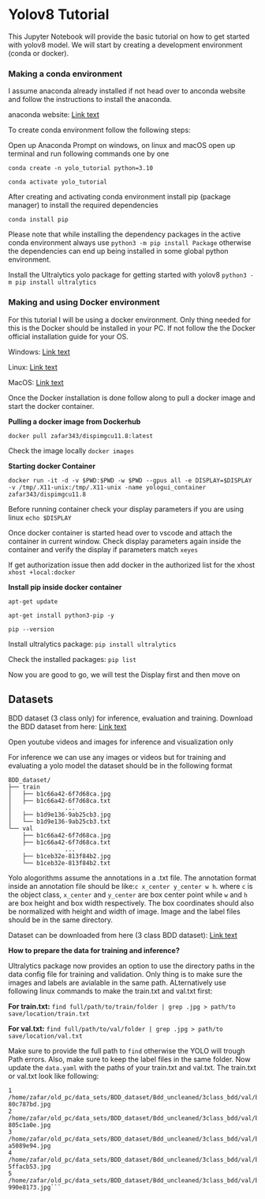 # Yolov8 Tutorial
This Jupyter Notebook will provide the basic tutorial on how to get started with yolov8 model. We will start by creating a development environment (conda or docker).

### Making a conda environment
I assume anaconda already installed if not head over to anconda website and follow the instructions to install the anaconda.

anaconda website: [Link text](https://docs.anaconda.com/anaconda/install/)

To create conda environment follow the following steps:

Open up Anaconda Prompt on windows, on linux and macOS open up terminal and run following commands one by one

```conda create -n yolo_tutorial python=3.10```

```conda activate yolo_tutorial```

After creating and activating conda environment install pip (package manager) to install the required dependencies

```conda install pip```

Please note that while installing the dependency packages in the active conda environment always use ```python3 -m pip install Package``` otherwise the dependencies can end up being installed in some global python environment.

Install the Ultralytics yolo package for getting started with yolov8
```python3 -m pip install ultralytics```

### Making and using Docker environment
For this tutorial I will be using a docker environment. Only thing needed for this is the Docker should be installed in your PC. If not follow the the Docker official installation guide for your OS.

Windows: [Link text](https://docs.docker.com/desktop/setup/install/windows-install/)

Linux: [Link text](https://docs.docker.com/engine/install/ubuntu/)

MacOS: [Link text](https://docs.docker.com/desktop/setup/install/mac-install/)

Once the Docker installation is done follow along to pull a docker image and start the docker container.

**Pulling a docker image from Dockerhub**

```docker pull zafar343/dispimgcu11.8:latest```

Check the image locally ```docker images```

**Starting docker Container**

```docker run -it -d -v $PWD:$PWD -w $PWD --gpus all -e DISPLAY=$DISPLAY -v /tmp/.X11-unix:/tmp/.X11-unix -name yologui_container zafar343/dispimgcu11.8```

Before running container check your display parameters if you are using linux ```echo $DISPLAY```

Once docker container is started head over to vscode and attach the container in current window. Check display parameters again inside the container and verify the display if parameters match ```xeyes```

If get authorization issue then add docker in the authorized list for the xhost ```xhost +local:docker```


**Install pip inside docker container**

```apt-get update```

```apt-get install python3-pip -y```

```pip --version```

Install ultralytics package: ```pip install ultralytics```

Check the installed packages: ```pip list```

Now you are good to go, we will test the Display first and then move on

## Datasets

BDD dataset (3 class only) for inference, evaluation and training. Download the BDD dataset from here: [Link text]()

Open youtube videos and images for inference and visualization only

For inference we can use any images or videos but for training and evaluating a yolo model the dataset should be in the following format

    BDD_dataset/
    ├── train
    │   ├── b1c66a42-6f7d68ca.jpg
    │   ├── b1c66a42-6f7d68ca.txt
    │               ...
    │   ├── b1d9e136-9ab25cb3.jpg
    │   └── b1d9e136-9ab25cb3.txt
    └── val
        ├── b1c66a42-6f7d68ca.jpg
        ├── b1c66a42-6f7d68ca.txt
                    ...
        ├── b1ceb32e-813f84b2.jpg
        └── b1ceb32e-813f84b2.txt

Yolo alogorithms assume the annotations in a .txt file. The annotation format inside an annotation file should be like:```c x_center y_center w h```. where `c` is the object class, `x_center` and `y_center` are box center point while `w` and `h` are box height and box width respectively. The box coordinates should also be normalized with height and width of image. Image and the label files should be in the same directory.

Dataset can be downloaded from here (3 class BDD dataset): [Link text](https://drive.google.com/drive/folders/1DXNAiwh9OKfuP6fPPZe-YNEazCekwuZi?usp=sharing)

**How to prepare the data for training and inference?**

Ultralytics package now provides an option to use the directory paths in the data config file for training and validation. Only thing is to make sure the images and labels are avialable in the same path. ALternatively use following linux commands to make the train.txt and val.txt first:

**For train.txt:** ```find full/path/to/train/folder | grep .jpg > path/to save/location/train.txt```

**For val.txt:** ```find full/path/to/val/folder | grep .jpg > path/to save/location/val.txt```

Make sure to provide the full path to `find` otherwise the YOLO will trough Path errors. Also, make sure to keep the label files in the same folder. Now update the `data.yaml` with the paths of your train.txt and val.txt. The train.txt or val.txt look like following:

```
1 /home/zafar/old_pc/data_sets/BDD_dataset/Bdd_uncleaned/3class_bdd/val/b2bee3e1-80c787bd.jpg
2 /home/zafar/old_pc/data_sets/BDD_dataset/Bdd_uncleaned/3class_bdd/val/b6663f36-805c1a0e.jpg
3 /home/zafar/old_pc/data_sets/BDD_dataset/Bdd_uncleaned/3class_bdd/val/b248306f-a5089e94.jpg
4 /home/zafar/old_pc/data_sets/BDD_dataset/Bdd_uncleaned/3class_bdd/val/b7ad967b-5ffacb53.jpg
5 /home/zafar/old_pc/data_sets/BDD_dataset/Bdd_uncleaned/3class_bdd/val/b9fb5382-990e8173.jpg```
